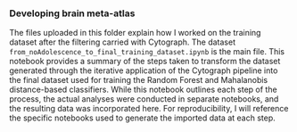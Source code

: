 ### Developing brain meta-atlas

The files uploaded in this folder explain how I worked on the training dataset after the filtering carried with Cytograph. The dataset `from_noAdolescence_to_final_training_dataset.ipynb` is the main file. This notebook provides a summary of the steps taken to transform the dataset generated through the iterative application of the Cytograph pipeline into the final dataset used for training the Random Forest and Mahalanobis distance-based classifiers. While this notebook outlines each step of the process, the actual analyses were conducted in separate notebooks, and the resulting data was incorporated here. For reproducibility, I will reference the specific notebooks used to generate the imported data at each step.
